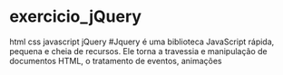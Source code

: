 # exercicio_jQuery
 html css javascript jQuery
#Jquery é uma biblioteca JavaScript rápida, pequena e cheia de recursos. Ele torna a travessia e manipulação de documentos HTML, o tratamento de eventos, animações
